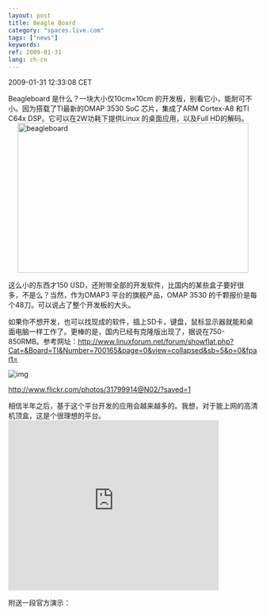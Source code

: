 ```yaml
---
layout: post
title: Beagle Board
category: "spaces.live.com"
tags: ["news"]
keywords: 
ref: 2009-01-31
lang: zh-cn
---
```


2009-01-31 12:33:08 CET

<p>Beagleboard 是什么？一块大小仅10cm×10cm 的开发板，别看它小，能耐可不小。因为搭载了TI最新的OMAP 3530 SoC 芯片，集成了ARM Cortex-A8 和TI C64x DSP。它可以在2W功耗下提供Linux 的桌面应用，以及Full HD的解码。<img title="beagleboard" style="border-width: 0px; margin-right: auto; margin-left: auto; float: none; display: block;" border="0" alt="beagleboard" src="$beagleboard_thumb4.png" width="466" height="303" /></p>

这么小的东西才150 USD，还附带全部的开发软件，比国内的某些盒子要好很多，不是么？当然，作为OMAP3 平台的旗舰产品，OMAP 3530 的千颗报价是每个48刀。可以说占了整个开发板的大头。

<p>如果你不想开发，也可以找现成的软件，插上SD卡，键盘，鼠标显示器就能和桌面电脑一样工作了。更棒的是，国内已经有克隆版出现了，据说在750-850RMB。参考网址：<a href="http://www.linuxforum.net/forum/showflat.php?Cat=&amp;Board=TI&amp;Number=700165&amp;page=0&amp;view=collapsed&amp;sb=5&amp;o=0&amp;fpart=">http://www.linuxforum.net/forum/showflat.php?Cat=&amp;Board=TI&amp;Number=700165&amp;page=0&amp;view=collapsed&amp;sb=5&amp;o=0&amp;fpart=</a></p>

![img](http://farm4.static.flickr.com/3024/2977506853_ba29b83909.jpg)

<p><a title="http://www.flickr.com/photos/31799914@N02/?saved=1" href="http://www.flickr.com/photos/31799914@N02/?saved=1">http://www.flickr.com/photos/31799914@N02/?saved=1</a></p>

相信半年之后，基于这个平台开发的应用会越来越多的。我想，对于能上网的高清机顶盒，这是个很理想的平台。<EMBED width="425" height="344" src="http://www.youtube.com/v/cXr-D1wROfQ&amp;hl=zh_CN&amp;fs=1" type="application/x-shockwave-flash" allowfullscreen="true" allowscriptaccess="always"></EMBED>

附送一段官方演示：
